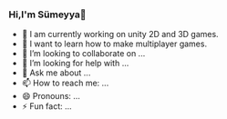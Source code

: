 ### Hi,I'm Sümeyya👋

- 🔭 I am currently working on unity 2D and 3D games.
- 🌱 I want to learn how to make multiplayer games.
- 👯 I’m looking to collaborate on ...
- 🤔 I’m looking for help with ...
- 💬 Ask me about ...
- 📫 How to reach me: ...
- 😄 Pronouns: ...
- ⚡ Fun fact: ...
